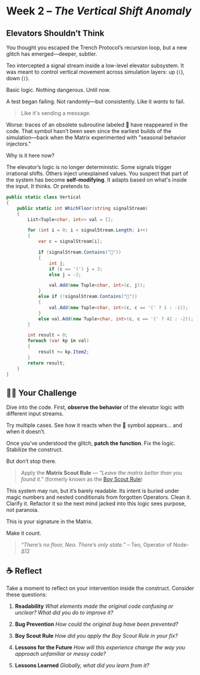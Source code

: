 # Week 2 – *The Vertical Shift Anomaly*

## Elevators Shouldn’t Think
You thought you escaped the Trench Protocol’s recursion loop, but a new glitch has emerged—deeper, subtler.

Teo intercepted a signal stream inside a low-level elevator subsystem. It was meant to control vertical movement across simulation layers: up (`(`), down (`)`). 

Basic logic. Nothing dangerous.
Until now.

A test began failing. Not randomly—but consistently. Like it *wants* to fail. 

> Like it's sending a message.

Worse: traces of an obsolete subroutine labeled **🧝** have reappeared in the code. That symbol hasn’t been seen since the earliest builds of the simulation—back when the Matrix experimented with "seasonal behavior injectors."

Why is it here now?

The elevator’s logic is no longer deterministic. Some signals trigger irrational shifts. Others inject unexplained values. You suspect that part of the system has become **self-modifying**. It adapts based on what's inside the input. It thinks. Or pretends to.

```csharp
public static class Vertical
{
    public static int WhichFloor(string signalStream)
    {
        List<Tuple<char, int>> val = [];

        for (int i = 0; i < signalStream.Length; i++)
        {
            var c = signalStream[i];

            if (signalStream.Contains("🧝"))
            {
                int j;
                if (c == ')') j = 3;
                else j = -2;

                val.Add(new Tuple<char, int>(c, j));
            }
            else if (!signalStream.Contains("🧝"))
            {
                val.Add(new Tuple<char, int>(c, c == '(' ? 1 : -1));
            }
            else val.Add(new Tuple<char, int>(c, c == '(' ? 42 : -2));
        }

        int result = 0;
        foreach (var kp in val)
        {
            result += kp.Item2;
        }
        return result;
    }
}
```

## 🧑‍💻 Your Challenge
Dive into the code. First, **observe the behavior** of the elevator logic with different input streams. 

Try multiple cases. See how it reacts when the 🧝 symbol appears... and when it doesn’t.

Once you’ve understood the glitch, **patch the function**. Fix the logic. Stabilize the construct.

But don’t stop there.

> Apply the **Matrix Scout Rule** — *"Leave the matrix better than you found it."* (formerly known as the [Boy Scout Rule](https://snappify.com/blog/boy-scout-rule#what-is-the-boy-scout-rule))

This system may run, but it’s barely readable. Its intent is buried under magic numbers and nested conditionals from forgotten Operators.
Clean it. Clarify it. Refactor it so the next mind jacked into this logic sees purpose, not paranoia.

This is your signature in the Matrix.

Make it count.

> *“There’s no floor, Neo. There’s only state.”*
> – Teo, Operator of Node-Δ12

## ☕ Reflect
Take a moment to reflect on your intervention inside the construct. Consider these questions:

1. **Readability**
   *What elements made the original code confusing or unclear? What did you do to improve it?*

2. **Bug Prevention**
   *How could the original bug have been prevented?*

3. **Boy Scout Rule**
   *How did you apply the Boy Scout Rule in your fix?*

4. **Lessons for the Future**
   *How will this experience change the way you approach unfamiliar or messy code?*
   
5. **Lessons Learned** *Globally, what did you learn from it?*